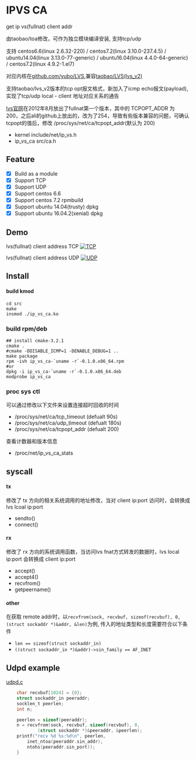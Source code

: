# IPVS CA

get ip vs(fullnat) client addr 

由taobao/toa修改，可作为独立模块编译安装, 支持tcp/udp

支持 centos6.6(linux 2.6.32-220) / centos7.2(linux 3.10.0-237.4.5) / ubuntu14.04(linux 3.13.0-77-generic) / ubuntu16.04(linux 4.4.0-64-generic) / centos7.2(linux 4.9.2-1.el7)

对应内核在[github.com/yubo/LVS](https://github.com/yubo/LVS/tree/lvs_v2),兼容[taobao/LVS(lvs_v2)](https://github.com/alibaba/LVS/tree/lvs_v2)

支持taobao/lvs_v2版本的tcp opt报文格式，新加入了icmp echo报文(payload),实现了tcp/udp local - client 地址对应关系的通告

[lvs官网](http://linuxvirtualserver.org/)在2012年8月放出了fullnat第一个版本，其中的 TCPOPT_ADDR 为 200，之后ali的github上放出的，改为了254，导致有些版本兼容的问题，可确认tcpopt的值后，修改 /proc/sys/net/ca/tcpopt_addr(默认为 200)

 - kernel include/net/ip_vs.h
 - ip_vs_ca src/ca.h

## Feature
  - [x] Build as a module
  - [x] Support TCP
  - [x] Support UDP
  - [x] Support centos 6.6
  - [x] Support centos 7.2 rpmbuild
  - [x] Support ubuntu 14.04(trusty) dpkg
  - [x] Support ubuntu 16.04.2(xenial) dpkg

## Demo

lvs(fullnat) client address TCP
[![TCP](https://asciinema.org/a/7e1qyj3ovn8yfe6a3srfcj104.png)](https://asciinema.org/a/7e1qyj3ovn8yfe6a3srfcj104?autoplay=1)

lvs(fullnat) client address UDP
[![UDP](https://asciinema.org/a/c0q9u1jhr367qay237azaep5e.png)](https://asciinema.org/a/c0q9u1jhr367qay237azaep5e?autoplay=1)

## Install

#### build kmod
```shell
cd src
make
insmod ./ip_vs_ca.ko
```

### build rpm/deb 
```shell
## install cmake-3.2.1
cmake .
#cmake -DDISABLE_ICMP=1 -DENABLE_DEBUG=1 ..
make package
rpm -ivh ip_vs_ca-`uname -r`-0.1.0.x86_64.rpm
#or
dpkg -i ip_vs_ca-`uname -r`-0.1.0.x86_64.deb
modprobe ip_vs_ca
```

### proc sys ctl

可以通过修改以下文件来设置连接超时回收的时间

- /proc/sys/net/ca/tcp_timeout (defualt 90s)
- /proc/sys/net/ca/udp_timeout (defualt 180s)
- /proc/sys/net/ca/tcpopt_addr (defualt 200)

查看计数器和版本信息

- /proc/net/ip_vs_ca_stats

## syscall

#### tx

修改了 tx 方向的相关系统调用的地址修改，当对 client ip:port 访问时，会转换成 lvs lcoal ip:port

- sendto()
- connect()

#### rx

修改了 rx 方向的系统调用函数，当访问lvs fnat方式转发的数据时，lvs local ip:port 会转换成 client ip:port

- accept()
- accept4()
- recvfrom()
- getpeername()


#### other

在获取 remote addr时，以`recvfrom(sock, recvbuf, sizeof(recvbuf), 0, (struct sockaddr *)&addr, &len)`为例, 传入的地址类型和长度需要符合以下条件

- `len == sizeof(struct sockaddr_in)`
- `((struct sockaddr_in *)&addr)->sin_family == AF_INET`


## Udpd example

[udpd.c](udpd.c)

```c
	char recvbuf[1024] = {0};
	struct sockaddr_in peeraddr;
	socklen_t peerlen;
	int n;

	peerlen = sizeof(peeraddr);
	n = recvfrom(sock, recvbuf, sizeof(recvbuf), 0,
			(struct sockaddr *)&peeraddr, &peerlen);
	printf("recv %d %s:%d\n", peerlen,
		inet_ntoa(peeraddr.sin_addr),
		ntohs(peeraddr.sin_port));
	}
```
